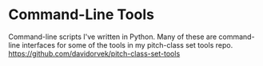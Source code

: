 # Command-Line Tools
 Command-line scripts I've written in Python. Many of these are command-line interfaces for some of the tools in my pitch-class set tools repo. https://github.com/davidorvek/pitch-class-set-tools
